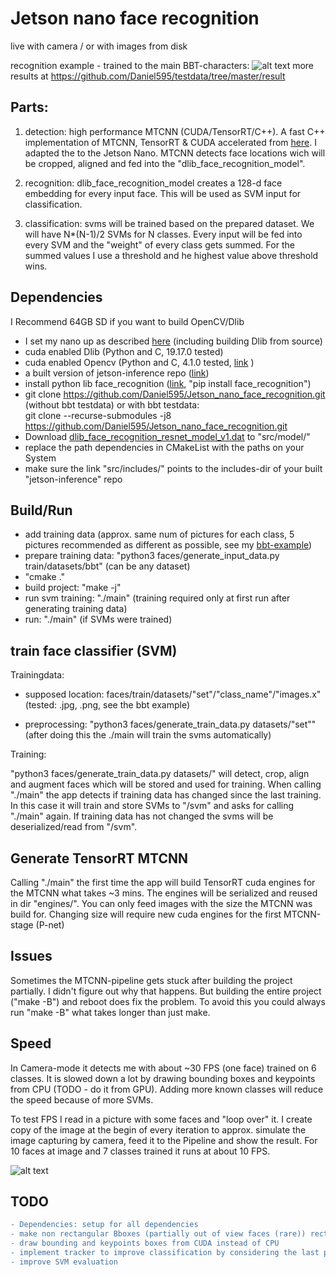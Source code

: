 # Jetson nano face recognition

live with camera / or with images from disk

recognition example - trained to the main BBT-characters:
![alt text](https://github.com/Daniel595/testdata/blob/master/result/13.png)
more results at https://github.com/Daniel595/testdata/tree/master/result


## Parts:

1. detection: high performance MTCNN  (CUDA/TensorRT/C++). A fast C++ implementation of MTCNN, TensorRT & CUDA accelerated from [here](https://github.com/PKUZHOU/MTCNN_FaceDetection_TensorRT). I adapted the to the Jetson Nano. MTCNN detects face locations wich will be cropped, aligned and fed into the "dlib_face_recognition_model". 

2. recognition: dlib_face_recognition_model creates a 128-d face embedding for every input face. This will be used as SVM input for classification.

3. classification: svms will be trained based on the prepared dataset. We will have N*(N-1)/2 SVMs for N classes. Every input will be fed into every SVM and the "weight" of every class gets summed. For the summed values I use a threshold and he highest value above threshold wins.


## Dependencies
I Recommend 64GB SD if you want to build OpenCV/Dlib

- I set my nano up as described [here](https://medium.com/@ageitgey/build-a-hardware-based-face-recognition-system-for-150-with-the-nvidia-jetson-nano-and-python-a25cb8c891fd) (including building Dlib from source)
- cuda enabled Dlib (Python and C, 19.17.0 tested)
- cuda enabled Opencv (Python and C, 4.1.0 tested, [link](https://github.com/mdegans/nano_build_opencv) )
- a built version of jetson-inference repo ([link](https://github.com/dusty-nv/jetson-inference))
- install python lib face_recognition ([link](https://pypi.org/project/face_recognition/), "pip install face_recognition")
- git clone https://github.com/Daniel595/Jetson_nano_face_recognition.git (without bbt testdata)
        or with bbt testdata:        
        git clone --recurse-submodules -j8 https://github.com/Daniel595/Jetson_nano_face_recognition.git
- Download [dlib_face_recognition_resnet_model_v1.dat](https://github.com/davisking/dlib-models/blob/master/dlib_face_recognition_resnet_model_v1.dat.bz2) to "src/model/"
- replace the path dependencies in CMakeList with the paths on your System
- make sure the link "src/includes/" points to the includes-dir of your built "jetson-inference" repo


## Build/Run

- add training data (approx. same num of pictures for each class, 5 pictures recommended as different as possible, see my [bbt-example](https://github.com/Daniel595/Jetson_nano_face_recognition/tree/master/faces/train/datasets/bbt))  
- prepare training data: "python3 faces/generate_input_data.py train/datasets/bbt" (can be any dataset) 
- "cmake ."
- build project: "make -j"
- run svm training: "./main" (training required only at first run after generating training data)
- run: "./main" (if SVMs were trained)


## train face classifier (SVM) 

Trainingdata:

- supposed location: faces/train/datasets/"set"/"class_name"/"images.x"  (tested: .jpg, .png, see the bbt example)    
        
- preprocessing: "python3 faces/generate_train_data.py datasets/"set""   
                (after doing this the ./main will train the svms automatically)
    
Training:

"python3 faces/generate_train_data.py datasets/<set>" will detect, crop, align and augment faces which will be stored and used for training. When calling "./main" the app detects if training data has changed since the last training. In this case it will train and store SVMs to "/svm" and asks for calling "./main" again. If training data has not changed the svms will be deserialized/read from "/svm".

    
## Generate TensorRT MTCNN

Calling "./main" the first time the app will build TensorRT cuda engines for the MTCNN what takes ~3 mins. The engines will be serialized and reused in dir "engines/". You can only feed images with the size the MTCNN was build for. Changing size will require new cuda engines for the first MTCNN-stage (P-net)


## Issues

Sometimes the MTCNN-pipeline gets stuck after building the project partially. I didn't figure out why that happens. But building the entire project ("make -B") and reboot does fix the problem. To avoid this you could always run "make -B" what takes longer than just make.


## Speed

In Camera-mode it detects me with about ~30 FPS (one face) trained on 6 classes. It is slowed down a lot by drawing bounding boxes and keypoints from CPU (TODO - do it from GPU). Adding more known classes will reduce the speed because of more SVMs.

To test FPS I read in a picture with some faces and "loop over" it. I create copy of the image at the begin of every iteration to approx. simulate the image capturing by camera, feed it to the Pipeline and show the result. For 10 faces at image and 7 classes trained it runs at about 10 FPS.

![alt text](https://github.com/Daniel595/Jetson_nano_face_recognition/blob/master/pictures/fps/result_10.png)




## TODO
```diff
- Dependencies: setup for all dependencies
- make non rectangular Bboxes (partially out of view faces (rare)) rectangular befor resizing to keep ratio 
- draw bounding and keypoints boxes from CUDA instead of CPU
- implement tracker to improve classification by considering the last predictions for the tracked face
- improve SVM evaluation
```
